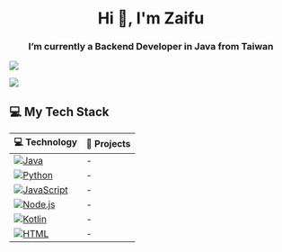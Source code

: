 

<h1 align="center">Hi 👋, I'm Zaifu</h1>
<h3 align="center">I’m currently a Backend Developer in Java from Taiwan</h3>



![](https://komarev.com/ghpvc/?username=rockexe0000&label=Profile%20views&color=lightgrey&style=flat)


![](https://github-profile-trophy.vercel.app/?username=rockexe0000)



<!--
- 👋 Hi, I’m @rockexe0000
- 👀 I’m interested in ...
- 🌱 I’m currently learning ...
- 💞️ I’m looking to collaborate on ...
- 📫 How to reach me ...

 -->

## 💻 My Tech Stack

<!-- START OF PROFILE STACK, DO NOT REMOVE -->
| 💻 **Technology** | 🚀 **Projects** |
|-|-|
| [![Java](https://img.shields.io/static/v1?label=&message=Java&color=FF3333&logo=java&logoColor=FFFFFF)](https://www.java.com) | - |
| [![Python](https://img.shields.io/static/v1?label=&message=Python&color=3C78A9&logo=python&logoColor=FFFFFF)](https://www.python.org/) | - |
| [![JavaScript](https://img.shields.io/static/v1?label=&message=JavaScript&color=F1E05A&logo=javascript&logoColor=FFFFFF)](https://developer.mozilla.org/en-US/docs/Web/JavaScript) | - |
| [![Node.js](https://img.shields.io/static/v1?label=&message=Node.js&color=47d147&logo=node.js&logoColor=FFFFFF)](https://nodejs.org/en/) | - |
| [![Kotlin](https://img.shields.io/static/v1?label=&message=Kotlin&color=4FA1EF&logo=kotlin&logoColor=FFFFFF)](https://kotlinlang.org/) | - |
| [![HTML](https://img.shields.io/static/v1?label=&message=HTML&color=ff751a&logo=HTML5&logoColor=FFFFFF)](https://developer.mozilla.org/en-US/docs/Web/Guide/HTML/HTML5) | - |
<!-- END OF PROFILE STACK, DO NOT REMOVE -->



<!---
rockexe0000/rockexe0000 is a ✨ special ✨ repository because its `README.md` (this file) appears on your GitHub profile.
You can click the Preview link to take a look at your changes.

ref:



https://shields.io/

https://simpleicons.org/


https://github.com/ashleymavericks/ashleymavericks

https://github.com/krsonuC2od/krsonuC2od

https://github.com/mbesoftware/mbesoftware

https://github.com/leowilbur/leowilbur



--->
